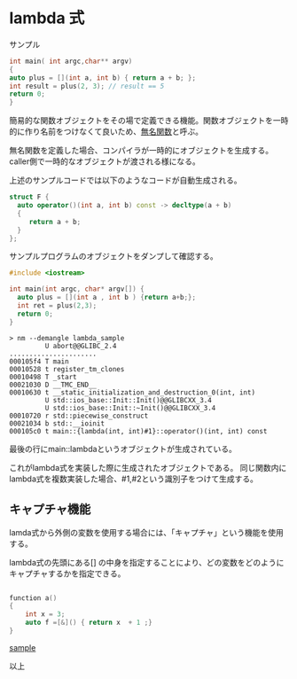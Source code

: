 # lambda 式

サンプル

```cpp
int main( int argc,char** argv)
{
auto plus = [](int a, int b) { return a + b; };
int result = plus(2, 3); // result == 5
return 0;
}
```

簡易的な関数オブジェクトをその場で定義できる機能。関数オブジェクトを一時的に作り名前をつけなくて良いため、[無名関数](https://ja.wikipedia.org/wiki/%E7%84%A1%E5%90%8D%E9%96%A2%E6%95%B0)と呼ぶ。

無名関数を定義した場合、コンパイラが一時的にオブジェクトを生成する。
caller側で一時的なオブジェクトが渡される様になる。

上述のサンプルコードでは以下のようなコードが自動生成される。
```cpp
struct F {
  auto operator()(int a, int b) const -> decltype(a + b)
  {
     return a + b;
  }
};
```


サンプルプログラムのオブジェクトをダンプして確認する。



```cpp
#include <iostream>

int main(int argc, char* argv[]) {
  auto plus = [](int a , int b ) {return a+b;};
  int ret = plus(2,3);
  return 0;
}
```

```
> nm --demangle lambda_sample
         U abort@@GLIBC_2.4
......................
000105f4 T main
00010528 t register_tm_clones
00010498 T _start
00021030 D __TMC_END__
00010630 t __static_initialization_and_destruction_0(int, int)
         U std::ios_base::Init::Init()@@GLIBCXX_3.4
         U std::ios_base::Init::~Init()@@GLIBCXX_3.4
00010720 r std::piecewise_construct
00021034 b std::__ioinit
000105c0 t main::{lambda(int, int)#1}::operator()(int, int) const
```


最後の行にmain::lambdaというオブジェクトが生成されている。

これがlambda式を実装した際に生成されたオブジェクトである。
同じ関数内にlambda式を複数実装した場合、#1,#2という識別子をつけて生成する。


## キャプチャ機能

lamda式から外側の変数を使用する場合には、「キャプチャ」という機能を使用する。

lambda式の先頭にある[] の中身を指定することにより、どの変数をどのようにキャプチャするかを指定できる。

```cpp

function a()
{
    int x = 3;
    auto f =[&]() { return x  + 1 ;}
}
```
[sample](/lambda/src/lambda_sample.cpp)

以上

